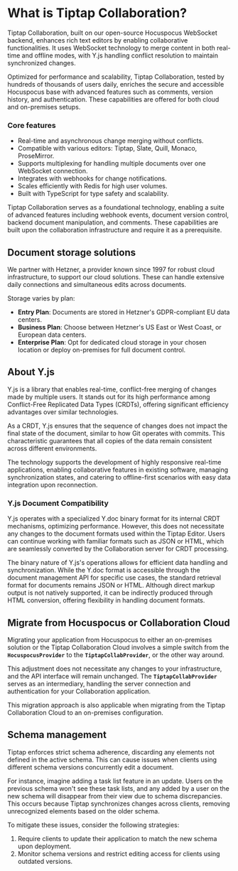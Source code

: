 # What is Tiptap Collaboration?

Tiptap Collaboration, built on our open-source Hocuspocus WebSocket backend, enhances rich text editors by enabling collaborative functionalities. It uses WebSocket technology to merge content in both real-time and offline modes, with Y.js handling conflict resolution to maintain synchronized changes.

Optimized for performance and scalability, Tiptap Collaboration, tested by hundreds of thousands of users daily, enriches the secure and accessible Hocuspocus base with advanced features such as comments, version history, and authentication. These capabilities are offered for both cloud and on-premises setups.

### **Core features**

- Real-time and asynchronous change merging without conflicts.
- Compatible with various editors: Tiptap, Slate, Quill, Monaco, ProseMirror.
- Supports multiplexing for handling multiple documents over one WebSocket connection.
- Integrates with webhooks for change notifications.
- Scales efficiently with Redis for high user volumes.
- Built with TypeScript for type safety and scalability.

Tiptap Collaboration serves as a foundational technology, enabling a suite of advanced features including webhook events, document version control, backend document manipulation, and comments. These capabilities are built upon the collaboration infrastructure and require it as a prerequisite.

## **Document storage solutions**

We partner with Hetzner, a provider known since 1997 for robust cloud infrastructure, to support our cloud solutions. These can handle extensive daily connections and simultaneous edits across documents.

Storage varies by plan:

- **Entry Plan**: Documents are stored in Hetzner's GDPR-compliant EU data centers.
- **Business Plan**: Choose between Hetzner's US East or West Coast, or European data centers.
- **Enterprise Plan**: Opt for dedicated cloud storage in your chosen location or deploy on-premises for full document control.

## **About Y.js**

Y.js is a library that enables real-time, conflict-free merging of changes made by multiple users. It stands out for its high performance among Conflict-Free Replicated Data Types (CRDTs), offering significant efficiency advantages over similar technologies.

As a CRDT, Y.js ensures that the sequence of changes does not impact the final state of the document, similar to how Git operates with commits. This characteristic guarantees that all copies of the data remain consistent across different environments.

The technology supports the development of highly responsive real-time applications, enabling collaborative features in existing software, managing synchronization states, and catering to offline-first scenarios with easy data integration upon reconnection.

### Y.js Document Compatibility

Y.js operates with a specialized Y.doc binary format for its internal CRDT mechanisms, optimizing performance. However, this does not necessitate any changes to the document formats used within the Tiptap Editor. Users can continue working with familiar formats such as JSON or HTML, which are seamlessly converted by the Collaboration server for CRDT processing.

The binary nature of Y.js's operations allows for efficient data handling and synchronization. While the Y.doc format is accessible through the document management API for specific use cases, the standard retrieval format for documents remains JSON or HTML. Although direct markup output is not natively supported, it can be indirectly produced through HTML conversion, offering flexibility in handling document formats.

## Migrate from Hocuspocus or Collaboration Cloud

Migrating your application from Hocuspocus to either an on-premises solution or the Tiptap Collaboration Cloud involves a simple switch from the **`HocuspocusProvider`** to the **`TiptapCollabProvider`**, or the other way around.

This adjustment does not necessitate any changes to your infrastructure, and the API interface will remain unchanged. The **`TiptapCollabProvider`** serves as an intermediary, handling the server connection and authentication for your Collaboration application.

This migration approach is also applicable when migrating from the Tiptap Collaboration Cloud to an on-premises configuration.

## Schema management

Tiptap enforces strict schema adherence, discarding any elements not defined in the active schema. This can cause issues when clients using different schema versions concurrently edit a document.

For instance, imagine adding a task list feature in an update. Users on the previous schema won't see these task lists, and any added by a user on the new schema will disappear from their view due to schema discrepancies. This occurs because Tiptap synchronizes changes across clients, removing unrecognized elements based on the older schema.

To mitigate these issues, consider the following strategies:

1. Require clients to update their application to match the new schema upon deployment.
2. Monitor schema versions and restrict editing access for clients using outdated versions.
